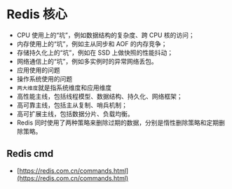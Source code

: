 # Redis 核心

- CPU 使用上的“坑”，例如数据结构的复杂度、跨 CPU 核的访问；
- 内存使用上的“坑”，例如主从同步和 AOF 的内存竞争；
- 存储持久化上的“坑”，例如在 SSD 上做快照的性能抖动；
- 网络通信上的“坑”，例如多实例时的异常网络丢包。
- 应用使用的问题
- 操作系统使用的问题
- `两大维度`就是指系统维度和应用维度
- 高性能主线，包括线程模型、数据结构、持久化、网络框架；
- 高可靠主线，包括主从复制、哨兵机制；
- 高可扩展主线，包括数据分片、负载均衡。
- Redis 同时使用了两种策略来删除过期的数据，分别是惰性删除策略和定期删除策略。


## Redis cmd

- [https://redis.com.cn/commands.html](https://redis.com.cn/commands.html)